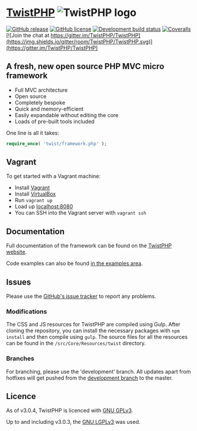 # [TwistPHP](https://twistphp.com/) ![TwistPHP logo](http://static.twistphp.com/logo/square/32.png)

[![GitHub release](https://img.shields.io/github/release/TwistPHP/TwistPHP.svg)](https://github.com/TwistPHP/TwistPHP/releases?label=latest) [![GitHub license](https://img.shields.io/github/license/TwistPHP/TwistPHP.svg)](http://www.gnu.org/licenses/gpl-3.0.en.html) [![Development build status](https://img.shields.io/travis/TwistPHP/TwistPHP/development.svg?label=development)](https://travis-ci.org/TwistPHP/TwistPHP) [![Coveralls](https://img.shields.io/coveralls/TwistPHP/TwistPHP.svg)](https://coveralls.io/github/TwistPHP/TwistPHP) [![Join the chat at https://gitter.im/TwistPHP/TwistPHP](https://img.shields.io/gitter/room/TwistPHP/TwistPHP.svg)](https://gitter.im/TwistPHP/TwistPHP)

## A fresh, new open source PHP MVC micro framework

* Full MVC architecture
* Open source
* Completely bespoke
* Quick and memory-efficient
* Easily expandable without editing the core
* Loads of pre-built tools included

One line is all it takes:

```php
require_once( 'twist/framework.php' );
```

## Vagrant

To get started with a Vagrant machine:

* Install [Vagrant](https://www.vagrantup.com/downloads.html)
* Install [VirtualBox](https://www.virtualbox.org/)
* Run `vagrant up`
* Load up [localhost:8080](http://localhost:8080/)
* You can SSH into the Vagrant server with `vagrant ssh`

## Documentation

Full documentation of the framework can be found on the [TwistPHP website](https://twistphp.com/docs).

Code examples can also be found [in the examples area](https://twistphp.com/examples).

## Issues

Please use the [GitHub's issue tracker](https://github.com/TwistPHP/TwistPHP/issues) to report any problems.

### Modifications

The CSS and JS resources for TwistPHP are compiled using Gulp. After cloning the repository, you can install the necessary packages with `npm install` and then compile using `gulp`. The source files for all the resources can be found in the `/src/Core/Resources/twist` directory.

### Branches

For branching, please use the 'development' branch. All updates apart from hotfixes will get pushed from the [development branch](https://github.com/TwistPHP/TwistPHP/tree/development) to the master.

## Licence

As of v3.0.4, TwistPHP is licenced with [GNU GPLv3](http://www.gnu.org/licenses/gpl-3.0.en.html).

Up to and including v3.0.3, the [GNU LGPLv3](http://www.gnu.org/licenses/lgpl-3.0.en.html) was used.
